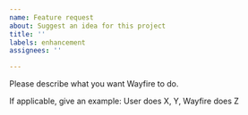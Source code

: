 ```yaml
---
name: Feature request
about: Suggest an idea for this project
title: ''
labels: enhancement
assignees: ''

---
```


Please describe what you want Wayfire to do.

If applicable, give an example: User does X, Y, Wayfire does Z
